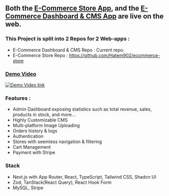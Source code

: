 ## Both the [E-Commerce Store App](https://ecommerce-store-taupe-seven.vercel.app/), and the [E-Commerce Dashboard & CMS App](https://ecommerce-admin-nine-ruby.vercel.app/) are live on the web.

### This Project is split into 2 Repos for 2 Web-apps :

- E-Commerce Dashboard & CMS Repo : Current repo.
- E-Commerce Store Repo : https://github.com/Hatem902/ecommerce-store

### [Demo Video](https://www.youtube.com/watch?v=ehZJeeosPIY&list=PLJ49vJop9dCb7H0oM_fc_BOuwrDlkKB_e&index=2&ab_channel=tommy123)

[![Demo Video link](https://img.youtube.com/vi/ehZJeeosPIY/maxresdefault.jpg)](https://www.youtube.com/watch?v=ehZJeeosPIY&list=PLJ49vJop9dCb7H0oM_fc_BOuwrDlkKB_e&index=2&ab_channel=tommy123)

### Features :

- Admin Dashboard exposing statistics such as total revenue, sales, products in stock, and more...
- Highly Customizable CMS
- Multi-platform Image Uploading
- Orders history & logs
- Authentication
- Stores with seemless navigation & filtering
- Cart Management
- Payment with Stripe

### Stack

- Next.js with App Router, React, TypeScript, Tailwind CSS, Shadcn UI
- Zod, TanStack(React Query), React Hook Form
- MySQL, Stripe
